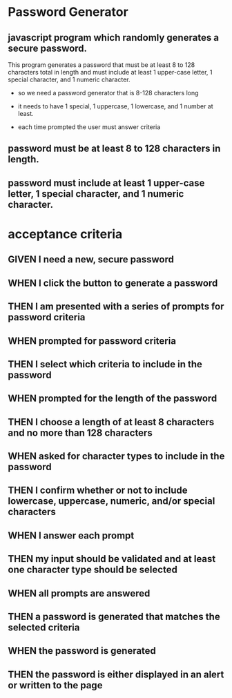 
# Password Generator

## javascript program which randomly generates a secure password. 

This program generates a password that must be at least 8 to 128 characters total in length and must include at least 1 upper-case letter, 1 special character, and 1 numeric character.

* so we need a password generator that is 8-128 characters long 
  
* it needs to have 1 special, 1 uppercase, 1 lowercase, and 1 number at least.
  
* each time prompted the user must answer criteria


 ## password must be at least 8 to 128 characters in length.
 ## password must include at least 1 upper-case letter, 1 special character, and 1 numeric character.






# acceptance criteria 

## GIVEN I need a new, secure password
## WHEN I click the button to generate a password
## THEN I am presented with a series of prompts for password criteria
## WHEN prompted for password criteria
## THEN I select which criteria to include in the password
## WHEN prompted for the length of the password
## THEN I choose a length of at least 8 characters and no more than 128 characters
## WHEN asked for character types to include in the password
## THEN I confirm whether or not to include lowercase, uppercase, numeric, and/or special characters
## WHEN I answer each prompt
## THEN my input should be validated and at least one character type should be selected
## WHEN all prompts are answered
## THEN a password is generated that matches the selected criteria
## WHEN the password is generated
## THEN the password is either displayed in an alert or written to the page
